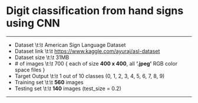 # Digit classification from hand signs using CNN
----------------------------------
* Dataset		\t:\t 	American Sign Language Dataset
* Dataset link	\t:\t	https://www.kaggle.com/ayuraj/asl-dataset
* Dataset size	\t:\t	31MB
* \# of images	\t:\t	700 { each of size **400 x 400**, all **‘.jpeg’** RGB color space files }
* Target Output	\t:\t	1 out of 10 classes (0, 1, 2, 3, 4, 5, 6, 7, 8, 9)
* Training set	\t:\t	**560** images
* Testing set	\t:\t	**140** images (test_size = 0.2)
--------------------------------------------------------------
